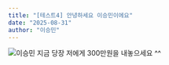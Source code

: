 ```yaml
---
title: "[테스트4] 안녕하세요 이승민이에요"
date: "2025-08-31"
author: "이승민"
---
```


![이승민]("/img/lsm_gun.jpg")
지금 당장 저에게 300만원을 내놓으세요 ^^
